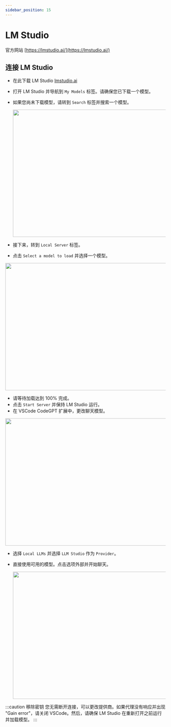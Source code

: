 ```yaml
---
sidebar_position: 15
---
```


# LM Studio

官方网站 [https://lmstudio.ai/](https://lmstudio.ai/)

## 连接 LM Studio
- 在此下载 LM Studio [lmstudio.ai](https://lmstudio.ai/)
- 打开 LM Studio 并导航到 `My Models` 标签。请确保您已下载一个模型。
- 如果您尚未下载模型，请转到 `Search` 标签并搜索一个模型。

  <p align="center"><img width="550" height="400" src="https://github.com/user-attachments/assets/1c55f614-9fff-449f-a5df-2a0655d6e7ec"/></p>

- 接下来，转到 `Local Server` 标签。
- 点击 `Select a model to load` 并选择一个模型。

<p align="center"><img width="550" height="400" src="https://github.com/user-attachments/assets/4286c491-2a27-435f-8aa5-4300733da972"/></p>

- 请等待加载达到 100% 完成。
- 点击 `Start Server` 并保持 LM Studio 运行。
- 在 VSCode CodeGPT 扩展中，更改聊天模型。

<p align="center"><img width="550" height="400" src="https://github.com/user-attachments/assets/0a6791c5-bdf1-4410-a77a-4e9083993b7a"/></p>

- 选择 `Local LLMs` 并选择 `LLM Studio` 作为 `Provider`。
- 直接使用可用的模型。点击选项外部并开始聊天。

  <p align="center"><img width="550" height="400" src="https://github.com/user-attachments/assets/3d79427b-efc1-46d7-84ba-21a5870993d4"/></p>

:::caution 移除密钥 
您无需断开连接，可以更改提供商。如果代理没有响应并出现 "Gain error"，请关闭 VSCode。然后，请确保 LM Studio 在重新打开之前运行并加载模型。
:::